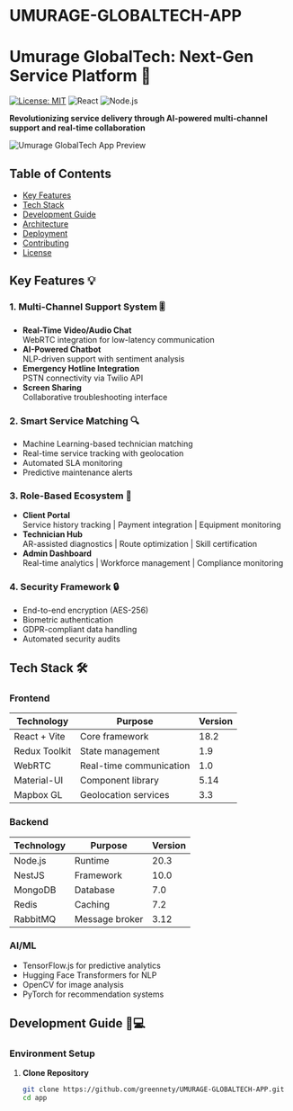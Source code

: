# UMURAGE-GLOBALTECH-APP
# Umurage GlobalTech: Next-Gen Service Platform 🚀

[![License: MIT](https://img.shields.io/badge/License-MIT-blue.svg)](https://opensource.org/licenses/MIT)
![React](https://img.shields.io/badge/React-18.2-blue)
![Node.js](https://img.shields.io/badge/Node.js-20.x-green)

**Revolutionizing service delivery through AI-powered multi-channel support and real-time collaboration**

![Umurage GlobalTech App Preview](assets/app-preview.gif)

## Table of Contents
- [Key Features](#key-features-)
- [Tech Stack](#tech-stack-)
- [Development Guide](#development-guide-)
- [Architecture](#architecture-)
- [Deployment](#deployment-)
- [Contributing](#contributing-)
- [License](#license-)

## Key Features 💡

### 1. Multi-Channel Support System 🎚️
- **Real-Time Video/Audio Chat**  
  WebRTC integration for low-latency communication
- **AI-Powered Chatbot**  
  NLP-driven support with sentiment analysis
- **Emergency Hotline Integration**  
  PSTN connectivity via Twilio API
- **Screen Sharing**  
  Collaborative troubleshooting interface

### 2. Smart Service Matching 🔍
- Machine Learning-based technician matching
- Real-time service tracking with geolocation
- Automated SLA monitoring
- Predictive maintenance alerts

### 3. Role-Based Ecosystem 👥
- **Client Portal**  
  Service history tracking | Payment integration | Equipment monitoring
- **Technician Hub**  
  AR-assisted diagnostics | Route optimization | Skill certification
- **Admin Dashboard**  
  Real-time analytics | Workforce management | Compliance monitoring

### 4. Security Framework 🔒
- End-to-end encryption (AES-256)
- Biometric authentication
- GDPR-compliant data handling
- Automated security audits

## Tech Stack 🛠️

### Frontend
| Technology | Purpose | Version |
|------------|---------|---------|
| React + Vite | Core framework | 18.2 |
| Redux Toolkit | State management | 1.9 |
| WebRTC | Real-time communication | 1.0 |
| Material-UI | Component library | 5.14 |
| Mapbox GL | Geolocation services | 3.3 |

### Backend
| Technology | Purpose | Version |
|------------|---------|---------|
| Node.js | Runtime | 20.3 |
| NestJS | Framework | 10.0 |
| MongoDB | Database | 7.0 |
| Redis | Caching | 7.2 |
| RabbitMQ | Message broker | 3.12 |

### AI/ML
- TensorFlow.js for predictive analytics
- Hugging Face Transformers for NLP
- OpenCV for image analysis
- PyTorch for recommendation systems

## Development Guide 🧑💻

### Environment Setup
1. **Clone Repository**
   ```bash
   git clone https://github.com/greennety/UMURAGE-GLOBALTECH-APP.git
   cd app
